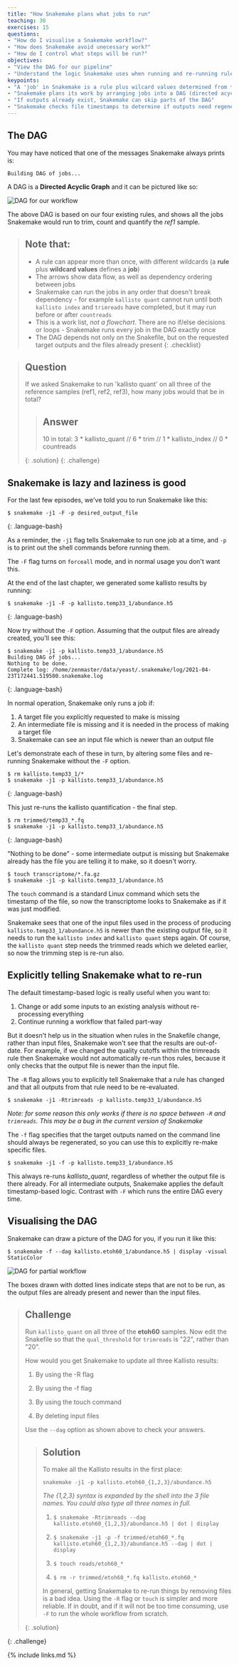 ```yaml
---
title: "How Snakemake plans what jobs to run"
teaching: 30
exercises: 15
questions:
- "How do I visualise a Snakemake workflow?"
- "How does Snakemake avoid unecessary work?"
- "How do I control what steps will be run?"
objectives:
- "View the DAG for our pipeline"
- "Understand the logic Snakemake uses when running and re-running rules"
keypoints:
- "A 'job' in Snakemake is a rule plus wilcard values determined from the requested output"
- "Snakemake plans its work by arranging jobs into a DAG (directed acyclic graph)"
- "If outputs already exist, Snakemake can skip parts of the DAG"
- "Snakemake checks file timestamps to determine if outputs need regenerating"
---
```


## The DAG

You may have noticed that one of the messages Snakemake always prints is:

~~~
Building DAG of jobs...
~~~

A DAG is a **Directed Acyclic Graph** and it can be pictured like so:

![DAG for our workflow][fig-dag]


The above DAG is based on our four existing rules, and shows all the jobs Snakemake would run to trim, count and
quantify the *ref1* sample.

> ## Note that:
>
> * A rule can appear more than once, with different wildcards (a **rule** plus **wildcard values** defines a **job**)
> * The arrows show data flow, as well as dependency ordering between jobs
> * Snakemake can run the jobs in any order that doesn't break dependency - for example `kallisto quant` cannot run until
>   both `kallisto index` and `trimreads` have completed, but it may run before or after `countreads`
> * This is a work list, *not a flowchart*. There are no if/else decisions or loops - Snakemake runs every job in the DAG
>   exactly once
> * The DAG depends not only on the Snakefile, but on the requested target outputs and the files already present
{: .checklist}

> ## Question
>
> If we asked Snakemake to run 'kallisto quant' on all three of the reference samples (ref1, ref2, ref3), how many jobs would
> that be in total?
>
> > ## Answer
> >
> > 10 in total: 3 * kallisto_quant // 6 * trim // 1 * kallisto_index // 0 * countreads
> >
> {: .solution}
{: .challenge}

## Snakemake is lazy and laziness is good

For the last few episodes, we've told you to run Snakemake like this:

~~~
$ snakemake -j1 -F -p desired_output_file
~~~
{: .language-bash}

As a reminder, the `-j1` flag tells Snakemake to run one job at a time, and `-p` is to print out
the shell commands before running them.

The `-F` flag turns on `forceall` mode, and in normal usage you don't want this.

At the end of the last chapter, we generated some kallisto results by running:

~~~
$ snakemake -j1 -F -p kallisto.temp33_1/abundance.h5
~~~
{: .language-bash}

Now try without the `-F` option. Assuming that the output files are already created, you'll see this:

~~~
$ snakemake -j1 -p kallisto.temp33_1/abundance.h5
Building DAG of jobs...
Nothing to be done.
Complete log: /home/zenmaster/data/yeast/.snakemake/log/2021-04-23T172441.519500.snakemake.log
~~~
{: .language-bash}

In normal operation, Snakemake only runs a job if:

1. A target file you explicitly requested to make is missing
1. An intermediate file is missing and it is needed in the process of making a target file
1. Snakemake can see an input file which is newer than an output file

Let's demonstrate each of these in turn, by altering some files and re-running Snakemake without the
`-F` option.

~~~
$ rm kallisto.temp33_1/*
$ snakemake -j1 -p kallisto.temp33_1/abundance.h5
~~~
{: .language-bash}

This just re-runs the kallisto quantification - the final step.

~~~
$ rm trimmed/temp33_*.fq
$ snakemake -j1 -p kallisto.temp33_1/abundance.h5
~~~
{: .language-bash}

"Nothing to be done" - some intermediate output is missing but Snakemake already has the file you are telling it to
make, so it doesn't worry.

~~~
$ touch transcriptome/*.fa.gz
$ snakemake -j1 -p kallisto.temp33_1/abundance.h5
~~~

The `touch` command is a standard Linux command which sets the timestamp of the file, so now the transcriptome looks
to Snakemake as if it was just modified.

Snakemake sees that one of the input files used in the process of producing `kallisto.temp33_1/abundance.h5` is newer than
the existing output file, so it needs to run the `kallisto index` and `kallisto quant` steps again. Of course, the
`kallisto quant` step needs the trimmed reads which we deleted earlier, so now the trimming step is re-run also.

## Explicitly telling Snakemake what to re-run

The default timestamp-based logic is really useful when you want to:

1. Change or add some inputs to an existing analysis without re-processing everything
1. Continue running a workflow that failed part-way

But it doesn't help us in the situation when rules in the Snakefile change, rather than input files, Snakemake
won't see that the results are out-of-date. For example, if we changed the quality cutoffs within the trimreads
rule then Snakemake would not automatically re-run thos rules, because it only checks that the output file is
newer than the input file.

The `-R` flag allows you to explicitly tell Snakemake that a rule has changed and that all outputs from that rule
need to be re-evaluated.

```
$ snakemake -j1 -Rtrimreads -p kallisto.temp33_1/abundance.h5
```

*Note: for some reason this only works if there is no space between `-R` and `trimreads`. This may be a bug in the
current version of Snakemake*

The `-f` flag specifies that the target outputs named on the command line should always be regenerated, so you can
use this to explicitly re-make specific files.

```
$ snakemake -j1 -f -p kallisto.temp33_1/abundance.h5
```

This always re-runs *kallisto_quant*, regardless of whether the output file is there already. For all intermediate
outputs, Snakemake applies the default timestamp-based logic. Contrast with `-F` which runs the entire DAG every time.


## Visualising the DAG

Snakemake can draw a picture of the DAG for you, if you run it like this:

~~~
$ snakemake -f --dag kallisto.etoh60_1/abundance.h5 | display -visual StaticColor
~~~

![DAG for partial workflow][fig-dag2]

The boxes drawn with dotted lines indicate steps that are not to be run, as the output files are already present and
newer than the input files.

> ## Challenge
>
> Run `kallisto_quant` on all three of the **etoh60** samples. Now edit the Snakefile so that the `qual_threshold`
> for `trimreads` is "22", rather than "20".
>
> How would you get Snakemake to update all three Kallisto results:
>
>   1) By using the -R flag
>
>   2) By using the -f flag
>
>   3) By using the touch command
>
>   4) By deleting input files
>
> Use the `--dag` option as shown above to check your answers.
>
> > ## Solution
> >
> > To make all the Kallisto results in the first place:
> >
> > ~~~
> > snakemake -j1 -p kallisto.etoh60_{1,2,3}/abundance.h5
> > ~~~
> >
> > *The {1,2,3} syntax is expanded by the shell into the 3 file names. You could also type all three names in full.*
> >
> > 1) `$ snakemake -Rtrimreads --dag kallisto.etoh60_{1,2,3}/abundance.h5 | dot | display`
> >
> > 2) `$ snakemake -j1 -p -f trimmed/etoh60_*.fq kallisto.etoh60_{1,2,3}/abundance.h5 --dag | dot | display`
> >
> > 3) `$ touch reads/etoh60_*`
> >
> > 4) `$ rm -r trimmed/etoh60_*.fq kallisto.etoh60_*`
> >
> > In general, getting Snakemake to re-run things by removing files is a bad idea. Using the `-R` flag or `touch` is
> > simpler and more reliable. If in doubt, and if it will not be too time consuming, use `-F` to run the whole
> > workflow from scratch.
> >
> {: .solution}
>
{: .challenge}

[fig-dag]: ../fig/dag_1.svg
[fig-dag2]: ../fig/dag_2.png

{% include links.md %}
